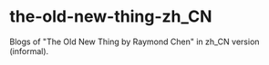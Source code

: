 # the-old-new-thing-zh_CN
Blogs of "The Old New Thing by Raymond Chen" in zh_CN version (informal).
